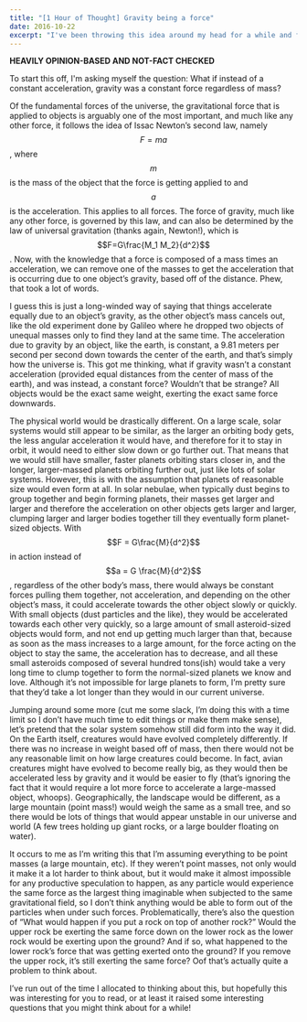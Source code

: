 ```yaml
---
title: "[1 Hour of Thought] Gravity being a force"
date: 2016-10-22
excerpt: "I've been throwing this idea around my head for a while and finally bothered to take an hour to write about it."
---
```

**HEAVILY OPINION-BASED AND NOT-FACT CHECKED**

To start this off, I'm asking myself the question: What if instead of a constant acceleration, gravity was a constant force regardless of mass?

  Of the fundamental forces of the universe, the gravitational force that is applied to objects is arguably one of the most important, and much like any other force, it follows the idea of Issac Newton’s second law, namely $$F=ma$$, where $$m$$ is the mass of the object that the force is getting applied to and $$a$$ is the acceleration. This applies to all forces. The force of gravity, much like any other force, is governed by this law, and can also be determined by the law of universal gravitation (thanks again, Newton!), which is $$F=G\frac{M_1 M_2}{d^2}$$. Now, with the knowledge that a force is composed of a mass times an acceleration, we can remove one of the masses to get the acceleration that is occurring due to one object’s gravity, based off of the distance. Phew, that took a lot of words.

  I guess this is just a long-winded way of saying that things accelerate equally due to an object’s gravity, as the other object’s mass cancels out, like the old experiment done by Galileo where he dropped two objects of unequal masses only to find they land at the same time. The acceleration due to gravity by an object, like the earth, is constant, a 9.81 meters per second per second down towards the center of the earth, and that’s simply how the universe is. This got me thinking, what if gravity wasn’t a constant acceleration (provided equal distances from the center of mass of the earth), and was instead, a constant force? Wouldn’t that be strange? All objects would be the exact same weight, exerting the exact same force downwards.

The physical world would be drastically different. On a large scale, solar systems would still appear to be similar, as the larger an orbiting body gets, the less angular acceleration it would have, and therefore for it to stay in orbit, it would need to either slow down or go further out. That means that we would still have smaller, faster planets orbiting stars closer in, and the longer, larger-massed planets orbiting further out, just like lots of solar systems. However, this is with the assumption that planets of reasonable size would even form at all. In solar nebulae, when typically dust begins to group together and begin forming planets, their masses get larger and larger and therefore the acceleration on other objects gets larger and larger, clumping larger and larger bodies together till they eventually form planet-sized objects. With $$F = G\frac{M}{d^2}$$ in action instead of $$a = G \frac{M}{d^2}$$, regardless of the other body’s mass, there would always be constant forces pulling them together, not acceleration, and depending on the other object’s mass, it could accelerate towards the other object slowly or quickly. With small objects (dust particles and the like), they would be accelerated towards each other very quickly, so a large amount of small asteroid-sized objects would form, and not end up getting much larger than that, because as soon as the mass increases to a large amount, for the force acting on the object to stay the same, the acceleration has to decrease, and all these small asteroids composed of several hundred tons(ish) would take a very long time to clump together to form the normal-sized planets we know and love. Although it’s not impossible for large planets to form, I’m pretty sure that they’d take a lot longer than they would in our current universe.

  Jumping around some more (cut me some slack, I’m doing this with a time limit so I don’t have much time to edit things or make them make sense), let’s pretend that the solar system somehow still did form into the way it did. On the Earth itself, creatures would have evolved completely differently. If there was no increase in weight based off of mass, then there would not be any reasonable limit on how large creatures could become. In fact, avian creatures might have evolved to become really big, as they would then be accelerated less by gravity and it would be easier to fly (that’s ignoring the fact that it would require a lot more force to accelerate a large-massed object, whoops). Geographically, the landscape would be different, as a large mountain (point mass!) would weigh the same as a small tree, and so there would be lots of things that would appear unstable in our universe and world (A few trees holding up giant rocks, or a large boulder floating on water).

  It occurs to me as I’m writing this that I’m assuming everything to be point masses (a large mountain, etc). If they weren’t point masses, not only would it make it a lot harder to think about, but it would make it almost impossible for any productive speculation to happen, as any particle would experience the same force as the largest thing imaginable when subjected to the same gravitational field, so I don’t think anything would be able to form out of the particles when under such forces. Problematically, there’s also the question of “What would happen if you put a rock on top of another rock?” Would the upper rock be exerting the same force down on the lower rock as the lower rock would be exerting upon the ground? And if so, what happened to the lower rock’s force that was getting exerted onto the ground? If you remove the upper rock, it’s still exerting the same force? Oof that’s actually quite a problem to think about.

  I’ve run out of the time I allocated to thinking about this, but hopefully this was interesting for you to read, or at least it raised some interesting questions that you might think about for a while!
